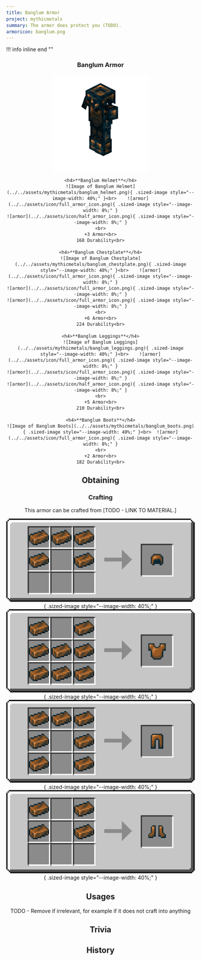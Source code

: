 ```yaml
---
title: Banglum Armor
project: mythicmetals
summary: The armor does protect you (TODO).
armoricon: banglum.png
---
```


!!! info inline end ""
    <center class=tooltip>
    <h3>**Banglum Armor**</h3>
    ![WRITE ALT TEXT HERE](../../assets/armor-models/256/banglum.png)<br>

	<h4>**Banglum Helmet**</h4>
	![Image of Banglum Helmet](../../assets/mythicmetals/banglum_helmet.png){ .sized-image style="--image-width: 40%;" }<br>	![armor](../../assets/icon/full_armor_icon.png){ .sized-image style="--image-width: 8%;" }
	![armor](../../assets/icon/half_armor_icon.png){ .sized-image style="--image-width: 8%;" }
	<br>
	+3 Armor<br>
	168 Durability<br>

	<h4>**Banglum Chestplate**</h4>
	![Image of Banglum Chestplate](../../assets/mythicmetals/banglum_chestplate.png){ .sized-image style="--image-width: 40%;" }<br>	![armor](../../assets/icon/full_armor_icon.png){ .sized-image style="--image-width: 8%;" }
	![armor](../../assets/icon/full_armor_icon.png){ .sized-image style="--image-width: 8%;" }
	![armor](../../assets/icon/full_armor_icon.png){ .sized-image style="--image-width: 8%;" }
	<br>
	+6 Armor<br>
	224 Durability<br>

	<h4>**Banglum Leggings**</h4>
	![Image of Banglum Leggings](../../assets/mythicmetals/banglum_leggings.png){ .sized-image style="--image-width: 40%;" }<br>	![armor](../../assets/icon/full_armor_icon.png){ .sized-image style="--image-width: 8%;" }
	![armor](../../assets/icon/full_armor_icon.png){ .sized-image style="--image-width: 8%;" }
	![armor](../../assets/icon/half_armor_icon.png){ .sized-image style="--image-width: 8%;" }
	<br>
	+5 Armor<br>
	210 Durability<br>

	<h4>**Banglum Boots**</h4>
	![Image of Banglum Boots](../../assets/mythicmetals/banglum_boots.png){ .sized-image style="--image-width: 40%;" }<br>	![armor](../../assets/icon/full_armor_icon.png){ .sized-image style="--image-width: 8%;" }
	<br>
	+2 Armor<br>
	182 Durability<br>


## Obtaining

### Crafting

This armor can be crafted from [TODO - LINK TO MATERIAL.]

![Image of the recipe for Banglum Helmet](../../assets/mythicmetals/recipes/armor/banglum_helmet.png){ .sized-image style="--image-width: 40%;" }
![Image of the recipe for Banglum Chestplate](../../assets/mythicmetals/recipes/armor/banglum_chestplate.png){ .sized-image style="--image-width: 40%;" }
![Image of the recipe for Banglum Leggings](../../assets/mythicmetals/recipes/armor/banglum_leggings.png){ .sized-image style="--image-width: 40%;" }
![Image of the recipe for Banglum Boots](../../assets/mythicmetals/recipes/armor/banglum_boots.png){ .sized-image style="--image-width: 40%;" }

## Usages

TODO - Remove if irrelevant, for example if it does not craft into anything

## Trivia

## History

